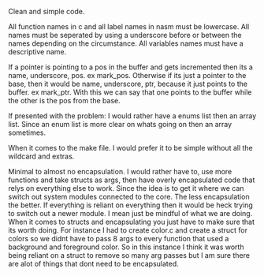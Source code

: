 Clean and simple code.

All function names in c and all label names in nasm must be lowercase. 
All names must be seperated by using a underscore before or between the names depending on the circumstance. 
All variables names must have a descriptive name.

If a pointer is pointing to a pos in the buffer and gets incremented then its a name, underscore, pos. ex mark_pos.
Otherwise if its just a pointer to the base, then it would be name, underscore, ptr, because it just points to the buffer. ex mark_ptr.
With this we can say that one points to the buffer while the other is the pos from the base.

If presented with the problem: I would rather have a enums list then an array list. Since an enum list is more clear on whats going on then an array sometimes. 

When it comes to the make file. I would prefer it to be simple without all the wildcard and extras.

Minimal to almost no encapsulation. I would rather have to, use more functions and take structs as args, then have overly encapsulated code that relys on everything else to work. Since the idea is 
to get it where we can switch out system modules connected to the core. The less encapsulation the better. If everything is reliant on everything then it would be heck trying to switch out a newer 
module. I mean just be mindful of what we are doing. When it comes to structs and encapsulating you just have to make sure that its worth doing. For instance I had to create color.c and create a struct 
for colors so we didnt have to pass 8 args to every function that used a background and foreground color. So in this instance I think it was worth being reliant on a struct to remove so many arg passes
but I am sure there are alot of things that dont need to be encapsulated.




